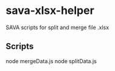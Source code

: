 # sava-xlsx-helper

SAVA scripts for split and merge file .xlsx

## Scripts

node mergeData.js
node splitData.js
